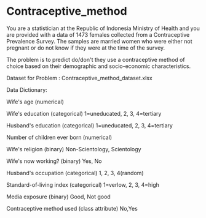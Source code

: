 # Contraceptive_method
You are a statistician at the Republic of Indonesia Ministry of Health and you are provided with a data of 1473 females collected from a Contraceptive Prevalence Survey. The samples are married women who were either not pregnant or do not know if they were at the time of the survey.

The problem is to predict do/don't they use a contraceptive method of choice based on their demographic and socio-economic characteristics.

Dataset for Problem : Contraceptive_method_dataset.xlsx

Data Dictionary:

Wife's age (numerical)

Wife's education (categorical) 1=uneducated, 2, 3, 4=tertiary

Husband's education (categorical) 1=uneducated, 2, 3, 4=tertiary

Number of children ever born (numerical)

Wife's religion (binary) Non-Scientology, Scientology

Wife's now working? (binary) Yes, No

Husband's occupation (categorical) 1, 2, 3, 4(random)

Standard-of-living index (categorical) 1=verlow, 2, 3, 4=high

Media exposure (binary) Good, Not good

Contraceptive method used (class attribute) No,Yes

